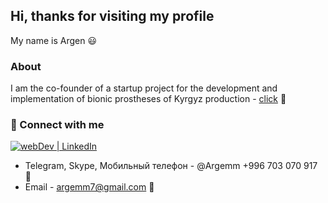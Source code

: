 ## Hi, thanks for visiting my profile
My name is Argen 😃
### About

I am the co-founder of a startup project for the development and implementation of bionic prostheses of Kyrgyz production - [click](https://www.youtube.com/watch?v=180-WH-mf8Y&t=584s) 🦾

### 🤝 Connect with me
[<img alt="webDev | LinkedIn" src="https://img.shields.io/badge/linkedin-0077B5.svg?&style=for-the-badge&logo=linkedin&logoColor=fff" />][linkedin]
 - Telegram, Skype, Мобильный телефон - @Argemm +996 703 070 917 📲
 - Email - argemm7@gmail.com 📧


[linkedin]: https://www.linkedin.com/in/argemm/
